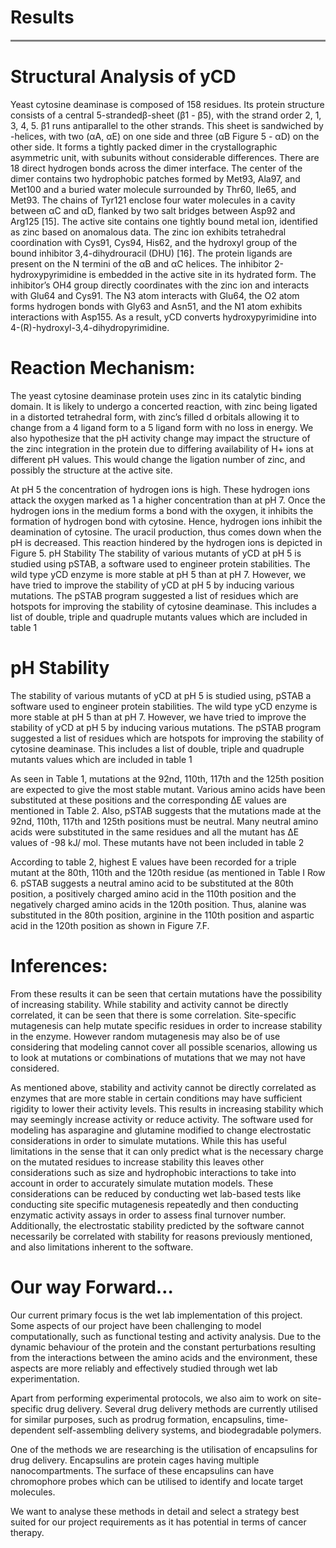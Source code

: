 # Results

<hr style="height:3px;border:none;color:#808080;background-color:#808080;" />

# **Structural Analysis of yCD** 

Yeast cytosine deaminase is composed of 158 residues. Its protein structure consists of a central 5-strandedβ-sheet (β1 - β5), with the strand order 2, 1, 3, 4, 5. β1 runs antiparallel to the other strands. This sheet is sandwiched by -helices, with two (αA, αE) on one side and three (αB Figure 5 - αD) on the other side. It forms a tightly packed dimer in the crystallographic asymmetric unit, with subunits without considerable differences. There are 18 direct hydrogen bonds across the dimer interface. The center of the dimer contains two hydrophobic patches formed by Met93, Ala97, and Met100 and a buried water molecule surrounded by Thr60, Ile65, and Met93. The chains of Tyr121 enclose four water molecules in a cavity between αC and αD, flanked by two salt bridges between Asp92 and Arg125 [15]. The active site contains one tightly bound metal ion, identified as zinc based on anomalous data. The zinc ion exhibits tetrahedral coordination with Cys91, Cys94, His62, and the hydroxyl group of the bound inhibitor 3,4-dihydrouracil (DHU) [16]. The protein ligands are present on the N termini of the αB and αC helices. The inhibitor 2-hydroxypyrimidine is embedded in the active site in its hydrated form. The inhibitor’s OH4 group directly coordinates with the zinc ion and interacts with Glu64 and Cys91. The N3 atom interacts with Glu64, the O2 atom forms hydrogen bonds with Gly63 and Asn51, and the N1 atom exhibits interactions with Asp155. As a result, yCD converts hydroxypyrimidine into 4-(R)-hydroxyl-3,4-dihydropyrimidine. 

# **Reaction Mechanism:**

The yeast cytosine deaminase protein uses zinc in its catalytic binding domain. It is likely to undergo a concerted reaction, with zinc being ligated in a distorted tetrahedral form, with zinc’s filled d orbitals allowing it to change from a 4 ligand form to a 5 ligand form with no loss in energy. We also hypothesize that the pH activity change may impact the structure of the zinc integration in the protein due to differing availability of H+ ions at different pH values. This would change the ligation number of zinc, and possibly the structure at the active site.

At pH 5 the concentration of hydrogen ions is high. These hydrogen ions attack the oxygen marked as 1 a higher concentration than at pH 7. Once the hydrogen ions in the medium forms a bond with the oxygen, it inhibits the formation of hydrogen bond with cytosine. Hence, hydrogen ions inhibit the deamination of cytosine. The uracil production, thus comes down when the pH is decreased. This reaction hindered by the hydrogen ions is depicted in Figure 5. pH Stability The stability of various mutants of yCD at pH 5 is studied using pSTAB, a software used to engineer protein stabilities. The wild type yCD enzyme is more stable at pH 5 than at pH 7. However, we have tried to improve the stability of yCD at pH 5 by inducing various mutations. The pSTAB program suggested a list of residues which are hotspots for improving the stability of cytosine deaminase. This includes a list of double, triple and quadruple mutants values which are included in table 1

# **pH Stability** 

The stability of various mutants of yCD at pH 5 is studied using, pSTAB a software used to engineer protein stabilities. The wild type yCD enzyme is more stable at pH 5 than at pH 7. However, we have tried to improve the stability of yCD at pH 5 by inducing various mutations. The pSTAB program suggested a list of residues which are hotspots for improving the stability of cytosine deaminase. This includes a list of double, triple and quadruple mutants values which are included in table 1

As seen in Table 1, mutations at the 92nd, 110th, 117th and the 125th position are expected to give the most stable mutant. Various amino acids have been substituted at these positions and the corresponding ∆E values are mentioned in Table 2. Also, pSTAB suggests that the mutations made at the 92nd, 110th, 117th and 125th positions must be neutral. Many neutral amino acids were substituted in the same residues and all the mutant has ∆E values of -98 kJ/ mol. These mutants have not been included in table 2 

According to table 2, highest E values have been recorded for a triple mutant at the 80th, 110th and the 120th residue (as mentioned in Table I Row 6. pSTAB suggests a neutral amino acid to be substituted at the 80th position, a positively charged amino acid in the 110th position and the negatively charged amino acids in the 120th position. Thus, alanine was substituted in the 80th position, arginine in the 110th position and aspartic acid in the 120th position as shown in Figure 7.F.

# **Inferences:**

From these results it can be seen that certain mutations have the possibility of increasing stability. While stability and activity cannot be directly correlated, it can be seen that there is some correlation. Site-specific mutagenesis can help mutate specific residues in order to increase stability in the enzyme. However random mutagenesis may also be of use considering that modeling cannot cover all possible scenarios, allowing us to look at mutations or combinations of mutations that we may not have considered. 

As mentioned above, stability and activity cannot be directly correlated as enzymes that are more stable in certain conditions may have sufficient rigidity to lower their activity levels. This results in increasing stability which may seemingly increase activity or reduce activity. The software used for modeling has asparagine and glutamine modified to change electrostatic considerations in order to simulate mutations. While this has useful limitations in the sense that it can only predict what is the necessary charge on the mutated residues to increase stability this leaves other considerations such as size and hydrophobic interactions to take into account in order to accurately simulate mutation models. These considerations can be reduced by conducting wet lab-based tests like conducting site specific mutagenesis repeatedly and then conducting enzymatic activity assays in order to assess final turnover number. Additionally, the electrostatic stability predicted by the software cannot necessarily be correlated with stability for reasons previously mentioned, and also limitations inherent to the software. 

# **Our way Forward…**

Our current primary focus is the wet lab implementation of this project. Some aspects of our project have been challenging to model computationally, such as functional testing and activity analysis. Due to the dynamic behaviour of the protein and the constant perturbations resulting from the interactions between the amino acids and the environment, these aspects are more reliably and effectively studied through wet lab experimentation.

Apart from performing experimental protocols, we also aim to work on site-specific drug delivery. Several drug delivery methods are currently utilised for similar purposes, such as prodrug formation, encapsulins, time-dependent self-assembling delivery systems, and biodegradable polymers. 

One of the methods we are researching is the utilisation of encapsulins for drug delivery. Encapsulins are protein cages having multiple nanocompartments. The surface of these encapsulins can have chromophore probes which can be utilised to identify and locate target molecules.

We want to analyse these methods in detail and select a strategy best suited for our project requirements as it has potential in terms of cancer therapy.

